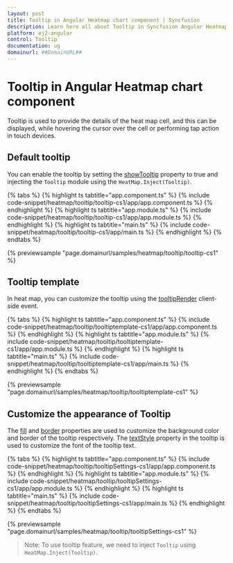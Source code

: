 ```yaml
---
layout: post
title: Tooltip in Angular Heatmap chart component | Syncfusion
description: Learn here all about Tooltip in Syncfusion Angular Heatmap chart component of Syncfusion Essential JS 2 and more.
platform: ej2-angular
control: Tooltip 
documentation: ug
domainurl: ##DomainURL##
---
```


# Tooltip in Angular Heatmap chart component

Tooltip is used to provide the details of the heat map cell, and this can be displayed, while hovering the cursor over the cell or performing tap action in touch devices.

## Default tooltip

You can enable the tooltip by setting the [showTooltip](https://ej2.syncfusion.com/angular/documentation/api/heatmap/#showtooltip) property to true and injecting the `Tooltip` module using the `HeatMap.Inject(Tooltip)`.

{% tabs %}
{% highlight ts tabtitle="app.component.ts" %}
{% include code-snippet/heatmap/tooltip/tooltip-cs1/app/app.component.ts %}
{% endhighlight %}
{% highlight ts tabtitle="app.module.ts" %}
{% include code-snippet/heatmap/tooltip/tooltip-cs1/app/app.module.ts %}
{% endhighlight %}
{% highlight ts tabtitle="main.ts" %}
{% include code-snippet/heatmap/tooltip/tooltip-cs1/app/main.ts %}
{% endhighlight %}
{% endtabs %}
  
{% previewsample "page.domainurl/samples/heatmap/tooltip/tooltip-cs1" %}

## Tooltip template

In heat map, you can customize the tooltip using the [tooltipRender](https://ej2.syncfusion.com/angular/documentation/api/heatmap/#tooltiprender) client-side event.

{% tabs %}
{% highlight ts tabtitle="app.component.ts" %}
{% include code-snippet/heatmap/tooltip/tooltiptemplate-cs1/app/app.component.ts %}
{% endhighlight %}
{% highlight ts tabtitle="app.module.ts" %}
{% include code-snippet/heatmap/tooltip/tooltiptemplate-cs1/app/app.module.ts %}
{% endhighlight %}
{% highlight ts tabtitle="main.ts" %}
{% include code-snippet/heatmap/tooltip/tooltiptemplate-cs1/app/main.ts %}
{% endhighlight %}
{% endtabs %}
  
{% previewsample "page.domainurl/samples/heatmap/tooltip/tooltiptemplate-cs1" %}

## Customize the appearance of Tooltip

The  [fill](https://ej2.syncfusion.com/angular/documentation/api/heatmap/tooltipSettings/#fill) and [border](https://ej2.syncfusion.com/angular/documentation/api/heatmap/tooltipSettings/#border) properties are used to customize the background color and border of the tooltip respectively. The [textStyle](https://ej2.syncfusion.com/angular/documentation/api/heatmap/tooltipSettings/#textStyle) property in the tooltip is used to customize the font of the tooltip text.

{% tabs %}
{% highlight ts tabtitle="app.component.ts" %}
{% include code-snippet/heatmap/tooltip/tooltipSettings-cs1/app/app.component.ts %}
{% endhighlight %}
{% highlight ts tabtitle="app.module.ts" %}
{% include code-snippet/heatmap/tooltip/tooltipSettings-cs1/app/app.module.ts %}
{% endhighlight %}
{% highlight ts tabtitle="main.ts" %}
{% include code-snippet/heatmap/tooltip/tooltipSettings-cs1/app/main.ts %}
{% endhighlight %}
{% endtabs %}
  
{% previewsample "page.domainurl/samples/heatmap/tooltip/tooltipSettings-cs1" %}

>Note: To use tooltip feature, we need to inject `Tooltip` using `HeatMap.Inject(Tooltip)`.
